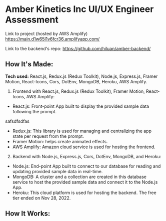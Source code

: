# Amber Kinetics Inc UI/UX Engineer Assessment

Link to project (hosted by AWS Amplify) https://main.d1w65l1v6fcr36.amplifyapp.com/

Link to the backend's repo: https://github.com/hiluan/amber-backend/

## How It's Made:

**Tech used:** React.js, Redux.js (Redux Toolkit), Node.js, Express.js, Framer Motion, React-Icons, Cors, DotEnv, MongoDB, Heroku, AWS Amplify.

1. Frontend with React.js, Redux.js (Redux Toolkit), Framer Motion, React-Icons, AWS Amplify:
- React.js: Front-point App built to display the provided sample data following the prompt. 

safsdfsdfas
- Redux.js: This library is used for managing and centralizing the app state per request from the prompt.
- Framer Motion: helps create animated effects. 
- AWS Amplify: Amazon cloud service is used for hosting the frontend.

2. Backend with Node.js, Express.js, Cors, DotEnv, MongoDB, and Heroku:
- Node.js: End-point App built to connect to our database for reading and updating provided sample data in real-time.
- MongoDB: A cluster and a collection are created in this database service to host the provided sample data and connect it to the Node.js App. 
- Heroku: This cloud platform is used for hosting the backend. The free tier ended on Nov 28, 2022.

## How It Works:
